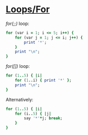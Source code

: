 [1]: http://rosettacode.org/wiki/Loops/For

# [Loops/For][1]

*for(;;)* loop:

```ruby
for (var i = 1; i <= 5; i++) {
    for (var j = 1; j <= i; j++) {
        print '*';
    }
    print "\n";
}
```


*for([])* loop:

```ruby
for (1..5) { |i|
    for (1..i) { print '*' };
    print "\n";
}
```


Alternatively:

```ruby
for (1..5) { |i|
    for (i..5) { |j|
        say '*'*j; break;
    }
}
```